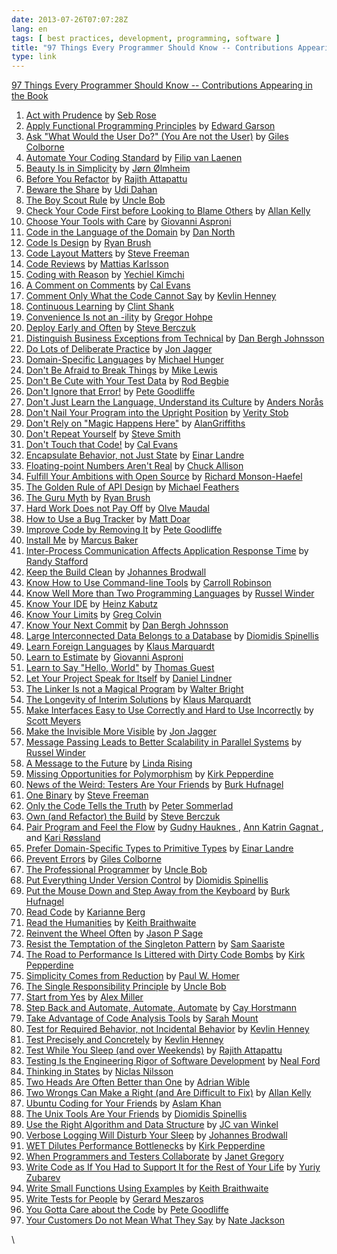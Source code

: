 ```yaml
---
date: 2013-07-26T07:07:28Z
lang: en
tags: [ best practices, development, programming, software ]
title: "97 Things Every Programmer Should Know -- Contributions Appearing in the Book"
type: link
---
```


[97 Things Every Programmer Should Know -- Contributions Appearing in
the
Book](http://programmer.97things.oreilly.com/wiki/index.php/Contributions_Appearing_in_the_Book?goback=.gde_3724464_member_260778605)

1.  [Act with
    Prudence](http://programmer.97things.oreilly.com/wiki/index.php/Act_with_Prudence)
    by [ Seb Rose
    ](http://programmer.97things.oreilly.com/wiki/index.php/Seb_Rose)
2.  [Apply Functional Programming
    Principles](http://programmer.97things.oreilly.com/wiki/index.php/Apply_Functional_Programming_Principles)
    by [ Edward Garson
    ](http://programmer.97things.oreilly.com/wiki/index.php/Edward_Garson)
3.  [Ask "What Would the User Do?" (You Are not the
    User)](http://programmer.97things.oreilly.com/wiki/index.php/Ask_%22What_Would_the_User_Do%3F%22_%28You_Are_not_the_User%29)
    by [ Giles Colborne
    ](http://programmer.97things.oreilly.com/wiki/index.php/Giles_Colborne)
4.  [Automate Your Coding
    Standard](http://programmer.97things.oreilly.com/wiki/index.php/Automate_Your_Coding_Standard)
    by [ Filip van Laenen
    ](http://programmer.97things.oreilly.com/wiki/index.php/Filip_van_Laenen)
5.  [Beauty Is in
    Simplicity](http://programmer.97things.oreilly.com/wiki/index.php/Beauty_Is_in_Simplicity)
    by [ Jørn Ølmheim
    ](http://programmer.97things.oreilly.com/wiki/index.php/J%C3%B8rn_%C3%98lmheim)
6.  [Before You
    Refactor](http://programmer.97things.oreilly.com/wiki/index.php/Before_You_Refactor)
    by [ Rajith Attapattu
    ](http://programmer.97things.oreilly.com/wiki/index.php/Rajith_Attapattu)
7.  [Beware the
    Share](http://programmer.97things.oreilly.com/wiki/index.php/Beware_the_Share)
    by [ Udi Dahan
    ](http://programmer.97things.oreilly.com/wiki/index.php/Udi_Dahan)
8.  [The Boy Scout
    Rule](http://programmer.97things.oreilly.com/wiki/index.php/The_Boy_Scout_Rule)
    by [ Uncle Bob
    ](http://programmer.97things.oreilly.com/wiki/index.php/Uncle_Bob)
9.  [Check Your Code First before Looking to Blame
    Others](http://programmer.97things.oreilly.com/wiki/index.php/Check_Your_Code_First_before_Looking_to_Blame_Others)
    by [ Allan Kelly
    ](http://programmer.97things.oreilly.com/wiki/index.php/Allan_Kelly)
10. [Choose Your Tools with
    Care](http://programmer.97things.oreilly.com/wiki/index.php/Choose_Your_Tools_with_Care)
    by [ Giovanni Asproni
    ](http://programmer.97things.oreilly.com/wiki/index.php/Giovanni_Asproni)
11. [Code in the Language of the
    Domain](http://programmer.97things.oreilly.com/wiki/index.php/Code_in_the_Language_of_the_Domain)
    by [ Dan North
    ](http://programmer.97things.oreilly.com/wiki/index.php/Dan_North)
12. [Code Is
    Design](http://programmer.97things.oreilly.com/wiki/index.php/Code_Is_Design)
    by [ Ryan Brush
    ](http://programmer.97things.oreilly.com/wiki/index.php/Ryan_Brush)
13. [Code Layout
    Matters](http://programmer.97things.oreilly.com/wiki/index.php/Code_Layout_Matters)
    by [ Steve Freeman
    ](http://programmer.97things.oreilly.com/wiki/index.php/Steve_Freeman)
14. [Code
    Reviews](http://programmer.97things.oreilly.com/wiki/index.php/Code_Reviews)
    by [ Mattias Karlsson
    ](http://programmer.97things.oreilly.com/wiki/index.php/Mattias_Karlsson)
15. [Coding with
    Reason](http://programmer.97things.oreilly.com/wiki/index.php/Coding_with_Reason)
    by [ Yechiel Kimchi
    ](http://programmer.97things.oreilly.com/wiki/index.php/Yechiel_Kimchi)
16. [A Comment on
    Comments](http://programmer.97things.oreilly.com/wiki/index.php/A_Comment_on_Comments)
    by [ Cal Evans
    ](http://programmer.97things.oreilly.com/wiki/index.php/Cal_Evans)
17. [Comment Only What the Code Cannot
    Say](http://programmer.97things.oreilly.com/wiki/index.php/Comment_Only_What_the_Code_Cannot_Say)
    by [ Kevlin Henney
    ](http://programmer.97things.oreilly.com/wiki/index.php/Kevlin_Henney)
18. [Continuous
    Learning](http://programmer.97things.oreilly.com/wiki/index.php/Continuous_Learning)
    by [ Clint Shank
    ](http://programmer.97things.oreilly.com/wiki/index.php/Clint_Shank)
19. [Convenience Is not an
    -ility](http://programmer.97things.oreilly.com/wiki/index.php/Convenience_Is_not_an_-ility)
    by [ Gregor Hohpe
    ](http://programmer.97things.oreilly.com/wiki/index.php/Gregor_Hohpe)
20. [Deploy Early and
    Often](http://programmer.97things.oreilly.com/wiki/index.php/Deploy_Early_and_Often)
    by [ Steve Berczuk
    ](http://programmer.97things.oreilly.com/wiki/index.php/Steve_Berczuk)
21. [Distinguish Business Exceptions from
    Technical](http://programmer.97things.oreilly.com/wiki/index.php/Distinguish_Business_Exceptions_from_Technical)
    by [ Dan Bergh Johnsson
    ](http://programmer.97things.oreilly.com/wiki/index.php/Dan_Bergh_Johnsson)
22. [Do Lots of Deliberate
    Practice](http://programmer.97things.oreilly.com/wiki/index.php/Do_Lots_of_Deliberate_Practice)
    by [ Jon Jagger
    ](http://programmer.97things.oreilly.com/wiki/index.php/Jon_Jagger)
23. [Domain-Specific
    Languages](http://programmer.97things.oreilly.com/wiki/index.php/Domain-Specific_Languages)
    by [ Michael Hunger
    ](http://programmer.97things.oreilly.com/wiki/index.php/Michael_Hunger)
24. [Don't Be Afraid to Break
    Things](http://programmer.97things.oreilly.com/wiki/index.php/Don%27t_Be_Afraid_to_Break_Things)
    by [ Mike Lewis
    ](http://programmer.97things.oreilly.com/wiki/index.php/Mike_Lewis)
25. [Don't Be Cute with Your Test
    Data](http://programmer.97things.oreilly.com/wiki/index.php/Don%27t_Be_Cute_with_Your_Test_Data)
    by [ Rod Begbie
    ](http://programmer.97things.oreilly.com/wiki/index.php/Rod_Begbie)
26. [Don't Ignore that
    Error!](http://programmer.97things.oreilly.com/wiki/index.php/Don%27t_Ignore_that_Error%21)
    by [ Pete Goodliffe
    ](http://programmer.97things.oreilly.com/wiki/index.php/Pete_Goodliffe)
27. [Don't Just Learn the Language, Understand its
    Culture](http://programmer.97things.oreilly.com/wiki/index.php/Don%27t_Just_Learn_the_Language%2C_Understand_its_Culture)
    by [ Anders Norås
    ](http://programmer.97things.oreilly.com/wiki/index.php/Anders_Nor%C3%A5s)
28. [Don't Nail Your Program into the Upright
    Position](http://programmer.97things.oreilly.com/wiki/index.php/Don%27t_Nail_Your_Program_into_the_Upright_Position)
    by [ Verity Stob
    ](http://programmer.97things.oreilly.com/wiki/index.php/Verity_Stob)
29. [Don't Rely on "Magic Happens
    Here"](http://programmer.97things.oreilly.com/wiki/index.php/Don%27t_Rely_on_%22Magic_Happens_Here%22)
    by [ AlanGriffiths
    ](http://programmer.97things.oreilly.com/wiki/index.php/AlanGriffiths)
30. [Don't Repeat
    Yourself](http://programmer.97things.oreilly.com/wiki/index.php/Don%27t_Repeat_Yourself)
    by [ Steve Smith
    ](http://programmer.97things.oreilly.com/wiki/index.php/Steve_Smith)
31. [Don't Touch that
    Code!](http://programmer.97things.oreilly.com/wiki/index.php/Don%27t_Touch_that_Code%21)
    by [ Cal Evans
    ](http://programmer.97things.oreilly.com/wiki/index.php/Cal_Evans)
32. [Encapsulate Behavior, not Just
    State](http://programmer.97things.oreilly.com/wiki/index.php/Encapsulate_Behavior%2C_not_Just_State)
    by [ Einar Landre
    ](http://programmer.97things.oreilly.com/wiki/index.php/Einar_Landre)
33. [Floating-point Numbers Aren't
    Real](http://programmer.97things.oreilly.com/wiki/index.php/Floating-point_Numbers_Aren%27t_Real)
    by [ Chuck Allison
    ](http://programmer.97things.oreilly.com/wiki/index.php/Chuck_Allison)
34. [Fulfill Your Ambitions with Open
    Source](http://programmer.97things.oreilly.com/wiki/index.php/Fulfill_Your_Ambitions_with_Open_Source)
    by [ Richard Monson-Haefel
    ](http://programmer.97things.oreilly.com/wiki/index.php/Richard_Monson-Haefel)
35. [The Golden Rule of API
    Design](http://programmer.97things.oreilly.com/wiki/index.php/The_Golden_Rule_of_API_Design)
    by [ Michael Feathers
    ](http://programmer.97things.oreilly.com/wiki/index.php/Michael_Feathers)
36. [The Guru
    Myth](http://programmer.97things.oreilly.com/wiki/index.php/The_Guru_Myth)
    by [ Ryan Brush
    ](http://programmer.97things.oreilly.com/wiki/index.php/Ryan_Brush)
37. [Hard Work Does not Pay
    Off](http://programmer.97things.oreilly.com/wiki/index.php/Hard_Work_Does_not_Pay_Off)
    by [ Olve Maudal
    ](http://programmer.97things.oreilly.com/wiki/index.php/Olve_Maudal)
38. [How to Use a Bug
    Tracker](http://programmer.97things.oreilly.com/wiki/index.php/How_to_Use_a_Bug_Tracker)
    by [ Matt Doar
    ](http://programmer.97things.oreilly.com/wiki/index.php/Matt_Doar)
39. [Improve Code by Removing
    It](http://programmer.97things.oreilly.com/wiki/index.php/Improve_Code_by_Removing_It)
    by [ Pete Goodliffe
    ](http://programmer.97things.oreilly.com/wiki/index.php/Pete_Goodliffe)
40. [Install
    Me](http://programmer.97things.oreilly.com/wiki/index.php/Install_Me)
    by [ Marcus Baker
    ](http://programmer.97things.oreilly.com/wiki/index.php/Marcus_Baker)
41. [Inter-Process Communication Affects Application Response
    Time](http://programmer.97things.oreilly.com/wiki/index.php/Inter-Process_Communication_Affects_Application_Response_Time)
    by [ Randy Stafford
    ](http://programmer.97things.oreilly.com/wiki/index.php/Randy_Stafford)
42. [Keep the Build
    Clean](http://programmer.97things.oreilly.com/wiki/index.php/Keep_the_Build_Clean)
    by [ Johannes Brodwall
    ](http://programmer.97things.oreilly.com/wiki/index.php/Johannes_Brodwall)
43. [Know How to Use Command-line
    Tools](http://programmer.97things.oreilly.com/wiki/index.php/Know_How_to_Use_Command-line_Tools)
    by [ Carroll Robinson
    ](http://programmer.97things.oreilly.com/wiki/index.php/Carroll_Robinson)
44. [Know Well More than Two Programming
    Languages](http://programmer.97things.oreilly.com/wiki/index.php/Know_Well_More_than_Two_Programming_Languages)
    by [ Russel Winder
    ](http://programmer.97things.oreilly.com/wiki/index.php/Russel_Winder)
45. [Know Your
    IDE](http://programmer.97things.oreilly.com/wiki/index.php/Know_Your_IDE)
    by [ Heinz Kabutz
    ](http://programmer.97things.oreilly.com/wiki/index.php/Heinz_Kabutz)
46. [Know Your
    Limits](http://programmer.97things.oreilly.com/wiki/index.php/Know_Your_Limits)
    by [ Greg Colvin
    ](http://programmer.97things.oreilly.com/wiki/index.php/Greg_Colvin)
47. [Know Your Next
    Commit](http://programmer.97things.oreilly.com/wiki/index.php/Know_Your_Next_Commit)
    by [ Dan Bergh Johnsson
    ](http://programmer.97things.oreilly.com/wiki/index.php/Dan_Bergh_Johnsson)
48. [Large Interconnected Data Belongs to a
    Database](http://programmer.97things.oreilly.com/wiki/index.php/Large_Interconnected_Data_Belongs_to_a_Database)
    by [ Diomidis Spinellis
    ](http://programmer.97things.oreilly.com/wiki/index.php/Diomidis_Spinellis)
49. [Learn Foreign
    Languages](http://programmer.97things.oreilly.com/wiki/index.php/Learn_Foreign_Languages)
    by [ Klaus Marquardt
    ](http://programmer.97things.oreilly.com/wiki/index.php/Klaus_Marquardt)
50. [Learn to
    Estimate](http://programmer.97things.oreilly.com/wiki/index.php/Learn_to_Estimate)
    by [ Giovanni Asproni
    ](http://programmer.97things.oreilly.com/wiki/index.php/Giovanni_Asproni)
51. [Learn to Say "Hello,
    World"](http://programmer.97things.oreilly.com/wiki/index.php/Learn_to_Say_%22Hello%2C_World%22)
    by [ Thomas Guest
    ](http://programmer.97things.oreilly.com/wiki/index.php/Thomas_Guest)
52. [Let Your Project Speak for
    Itself](http://programmer.97things.oreilly.com/wiki/index.php/Let_Your_Project_Speak_for_Itself)
    by [ Daniel Lindner
    ](http://programmer.97things.oreilly.com/wiki/index.php/Daniel_Lindner)
53. [The Linker Is not a Magical
    Program](http://programmer.97things.oreilly.com/wiki/index.php/The_Linker_Is_not_a_Magical_Program)
    by [ Walter Bright
    ](http://programmer.97things.oreilly.com/wiki/index.php/Walter_Bright)
54. [The Longevity of Interim
    Solutions](http://programmer.97things.oreilly.com/wiki/index.php/The_Longevity_of_Interim_Solutions)
    by [ Klaus Marquardt
    ](http://programmer.97things.oreilly.com/wiki/index.php/Klaus_Marquardt)
55. [Make Interfaces Easy to Use Correctly and Hard to Use
    Incorrectly](http://programmer.97things.oreilly.com/wiki/index.php/Make_Interfaces_Easy_to_Use_Correctly_and_Hard_to_Use_Incorrectly)
    by [ Scott Meyers
    ](http://programmer.97things.oreilly.com/wiki/index.php/Scott_Meyers)
56. [Make the Invisible More
    Visible](http://programmer.97things.oreilly.com/wiki/index.php/Make_the_Invisible_More_Visible)
    by [ Jon Jagger
    ](http://programmer.97things.oreilly.com/wiki/index.php/Jon_Jagger)
57. [Message Passing Leads to Better Scalability in Parallel
    Systems](http://programmer.97things.oreilly.com/wiki/index.php/Message_Passing_Leads_to_Better_Scalability_in_Parallel_Systems)
    by [ Russel Winder
    ](http://programmer.97things.oreilly.com/wiki/index.php/Russel_Winder)
58. [A Message to the
    Future](http://programmer.97things.oreilly.com/wiki/index.php/A_Message_to_the_Future)
    by [ Linda Rising
    ](http://programmer.97things.oreilly.com/wiki/index.php/Linda_Rising)
59. [Missing Opportunities for
    Polymorphism](http://programmer.97things.oreilly.com/wiki/index.php/Missing_Opportunities_for_Polymorphism)
    by [ Kirk Pepperdine
    ](http://programmer.97things.oreilly.com/wiki/index.php/Kirk_Pepperdine)
60. [News of the Weird: Testers Are Your
    Friends](http://programmer.97things.oreilly.com/wiki/index.php/News_of_the_Weird:_Testers_Are_Your_Friends)
    by [ Burk Hufnagel
    ](http://programmer.97things.oreilly.com/wiki/index.php/BurkHufnagel)
61. [One
    Binary](http://programmer.97things.oreilly.com/wiki/index.php/One_Binary)
    by [ Steve Freeman
    ](http://programmer.97things.oreilly.com/wiki/index.php/Steve_Freeman)
62. [Only the Code Tells the
    Truth](http://programmer.97things.oreilly.com/wiki/index.php/Only_the_Code_Tells_the_Truth)
    by [ Peter Sommerlad
    ](http://programmer.97things.oreilly.com/wiki/index.php/Peter_Sommerlad)
63. [Own (and Refactor) the
    Build](http://programmer.97things.oreilly.com/wiki/index.php/Own_%28and_Refactor%29_the_Build)
    by [ Steve Berczuk
    ](http://programmer.97things.oreilly.com/wiki/index.php/Steve_Berczuk)
64. [Pair Program and Feel the
    Flow](http://programmer.97things.oreilly.com/wiki/index.php/Pair_Program_and_Feel_the_Flow)
    by [ Gudny Hauknes
    ](http://programmer.97things.oreilly.com/wiki/index.php/Gudny_Hauknes)
    , [ Ann Katrin Gagnat
    ](http://programmer.97things.oreilly.com/wiki/index.php/Ann_Katrin_Gagnat)
    , and [ Kari Røssland
    ](http://programmer.97things.oreilly.com/wiki/index.php/Kari_R%C3%B8ssland)
65. [Prefer Domain-Specific Types to Primitive
    Types](http://programmer.97things.oreilly.com/wiki/index.php/Prefer_Domain-Specific_Types_to_Primitive_Types)
    by [ Einar Landre
    ](http://programmer.97things.oreilly.com/wiki/index.php/Einar_Landre)
66. [Prevent
    Errors](http://programmer.97things.oreilly.com/wiki/index.php/Prevent_Errors)
    by [ Giles Colborne
    ](http://programmer.97things.oreilly.com/wiki/index.php/Giles_Colborne)
67. [The Professional
    Programmer](http://programmer.97things.oreilly.com/wiki/index.php/The_Professional_Programmer)
    by [ Uncle Bob
    ](http://programmer.97things.oreilly.com/wiki/index.php/Uncle_Bob)
68. [Put Everything Under Version
    Control](http://programmer.97things.oreilly.com/wiki/index.php/Put_Everything_Under_Version_Control)
    by [ Diomidis Spinellis
    ](http://programmer.97things.oreilly.com/wiki/index.php/Diomidis_Spinellis)
69. [Put the Mouse Down and Step Away from the
    Keyboard](http://programmer.97things.oreilly.com/wiki/index.php/Put_the_Mouse_Down_and_Step_Away_from_the_Keyboard)
    by [ Burk Hufnagel
    ](http://programmer.97things.oreilly.com/wiki/index.php/BurkHufnagel)
70. [Read
    Code](http://programmer.97things.oreilly.com/wiki/index.php/Read_Code)
    by [ Karianne Berg
    ](http://programmer.97things.oreilly.com/wiki/index.php/Karianne_Berg)
71. [Read the
    Humanities](http://programmer.97things.oreilly.com/wiki/index.php/Read_the_Humanities)
    by [ Keith Braithwaite
    ](http://programmer.97things.oreilly.com/wiki/index.php/Keith_Braithwaite)
72. [Reinvent the Wheel
    Often](http://programmer.97things.oreilly.com/wiki/index.php/Reinvent_the_Wheel_Often)
    by [ Jason P Sage
    ](http://programmer.97things.oreilly.com/wiki/index.php/Jason_P_Sage)
73. [Resist the Temptation of the Singleton
    Pattern](http://programmer.97things.oreilly.com/wiki/index.php/Resist_the_Temptation_of_the_Singleton_Pattern)
    by [ Sam Saariste
    ](http://programmer.97things.oreilly.com/wiki/index.php/Sam_Saariste)
74. [The Road to Performance Is Littered with Dirty Code
    Bombs](http://programmer.97things.oreilly.com/wiki/index.php/The_Road_to_Performance_Is_Littered_with_Dirty_Code_Bombs)
    by [ Kirk Pepperdine
    ](http://programmer.97things.oreilly.com/wiki/index.php/Kirk_Pepperdine)
75. [Simplicity Comes from
    Reduction](http://programmer.97things.oreilly.com/wiki/index.php/Simplicity_Comes_from_Reduction)
    by [ Paul W. Homer
    ](http://programmer.97things.oreilly.com/wiki/index.php/Paul_W._Homer)
76. [The Single Responsibility
    Principle](http://programmer.97things.oreilly.com/wiki/index.php/The_Single_Responsibility_Principle)
    by [ Uncle Bob
    ](http://programmer.97things.oreilly.com/wiki/index.php/Uncle_Bob)
77. [Start from
    Yes](http://programmer.97things.oreilly.com/wiki/index.php/Start_from_Yes)
    by [ Alex Miller
    ](http://programmer.97things.oreilly.com/wiki/index.php/Alex_Miller)
78. [Step Back and Automate, Automate,
    Automate](http://programmer.97things.oreilly.com/wiki/index.php/Step_Back_and_Automate%2C_Automate%2C_Automate)
    by [ Cay Horstmann
    ](http://programmer.97things.oreilly.com/wiki/index.php/Cay_Horstmann)
79. [Take Advantage of Code Analysis
    Tools](http://programmer.97things.oreilly.com/wiki/index.php/Take_Advantage_of_Code_Analysis_Tools)
    by [ Sarah Mount
    ](http://programmer.97things.oreilly.com/wiki/index.php/Sarah_Mount)
80. [Test for Required Behavior, not Incidental
    Behavior](http://programmer.97things.oreilly.com/wiki/index.php/Test_for_Required_Behavior%2C_not_Incidental_Behavior)
    by [ Kevlin Henney
    ](http://programmer.97things.oreilly.com/wiki/index.php/Kevlin_Henney)
81. [Test Precisely and
    Concretely](http://programmer.97things.oreilly.com/wiki/index.php/Test_Precisely_and_Concretely)
    by [ Kevlin Henney
    ](http://programmer.97things.oreilly.com/wiki/index.php/Kevlin_Henney)
82. [Test While You Sleep (and over
    Weekends)](http://programmer.97things.oreilly.com/wiki/index.php/Test_While_You_Sleep_%28and_over_Weekends%29)
    by [ Rajith Attapattu
    ](http://programmer.97things.oreilly.com/wiki/index.php/Rajith_Attapattu)
83. [Testing Is the Engineering Rigor of Software
    Development](http://programmer.97things.oreilly.com/wiki/index.php/Testing_Is_the_Engineering_Rigor_of_Software_Development)
    by [ Neal Ford
    ](http://programmer.97things.oreilly.com/wiki/index.php/Neal_Ford)
84. [Thinking in
    States](http://programmer.97things.oreilly.com/wiki/index.php/Thinking_in_States)
    by [ Niclas Nilsson
    ](http://programmer.97things.oreilly.com/wiki/index.php/Niclas_Nilsson)
85. [Two Heads Are Often Better than
    One](http://programmer.97things.oreilly.com/wiki/index.php/Two_Heads_Are_Often_Better_than_One)
    by [ Adrian Wible
    ](http://programmer.97things.oreilly.com/wiki/index.php/Adrian_Wible)
86. [Two Wrongs Can Make a Right (and Are Difficult to
    Fix)](http://programmer.97things.oreilly.com/wiki/index.php/Two_Wrongs_Can_Make_a_Right_%28and_Are_Difficult_to_Fix%29)
    by [ Allan Kelly
    ](http://programmer.97things.oreilly.com/wiki/index.php/Allan_Kelly)
87. [Ubuntu Coding for Your
    Friends](http://programmer.97things.oreilly.com/wiki/index.php/Ubuntu_Coding_for_Your_Friends)
    by [ Aslam Khan
    ](http://programmer.97things.oreilly.com/wiki/index.php/Aslam_Khan)
88. [The Unix Tools Are Your
    Friends](http://programmer.97things.oreilly.com/wiki/index.php/The_Unix_Tools_Are_Your_Friends)
    by [ Diomidis Spinellis
    ](http://programmer.97things.oreilly.com/wiki/index.php/Diomidis_Spinellis)
89. [Use the Right Algorithm and Data
    Structure](http://programmer.97things.oreilly.com/wiki/index.php/Use_the_Right_Algorithm_and_Data_Structure)
    by [ JC van Winkel
    ](http://programmer.97things.oreilly.com/wiki/index.php/JC_van_Winkel)
90. [Verbose Logging Will Disturb Your
    Sleep](http://programmer.97things.oreilly.com/wiki/index.php/Verbose_Logging_Will_Disturb_Your_Sleep)
    by [ Johannes Brodwall
    ](http://programmer.97things.oreilly.com/wiki/index.php/Johannes_Brodwall)
91. [WET Dilutes Performance
    Bottlenecks](http://programmer.97things.oreilly.com/wiki/index.php/WET_Dilutes_Performance_Bottlenecks)
    by [ Kirk Pepperdine
    ](http://programmer.97things.oreilly.com/wiki/index.php/Kirk_Pepperdine)
92. [When Programmers and Testers
    Collaborate](http://programmer.97things.oreilly.com/wiki/index.php/When_Programmers_and_Testers_Collaborate)
    by [ Janet Gregory
    ](http://programmer.97things.oreilly.com/wiki/index.php/Janet_Gregory)
93. [Write Code as If You Had to Support It for the Rest of Your
    Life](http://programmer.97things.oreilly.com/wiki/index.php/Write_Code_as_If_You_Had_to_Support_It_for_the_Rest_of_Your_Life)
    by [ Yuriy Zubarev
    ](http://programmer.97things.oreilly.com/wiki/index.php/Yuriy_Zubarev)
94. [Write Small Functions Using
    Examples](http://programmer.97things.oreilly.com/wiki/index.php/Write_Small_Functions_Using_Examples)
    by [ Keith Braithwaite
    ](http://programmer.97things.oreilly.com/wiki/index.php/Keith_Braithwaite)
95. [Write Tests for
    People](http://programmer.97things.oreilly.com/wiki/index.php/Write_Tests_for_People)
    by [ Gerard Meszaros
    ](http://programmer.97things.oreilly.com/wiki/index.php/Gerard_Meszaros)
96. [You Gotta Care about the
    Code](http://programmer.97things.oreilly.com/wiki/index.php/You_Gotta_Care_about_the_Code)
    by [ Pete Goodliffe
    ](http://programmer.97things.oreilly.com/wiki/index.php/Pete_Goodliffe)
97. [Your Customers Do not Mean What They
    Say](http://programmer.97things.oreilly.com/wiki/index.php/Your_Customers_Do_not_Mean_What_They_Say)
    by [Nate
    Jackson](http://programmer.97things.oreilly.com/wiki/index.php/Icnatejackson)

\

